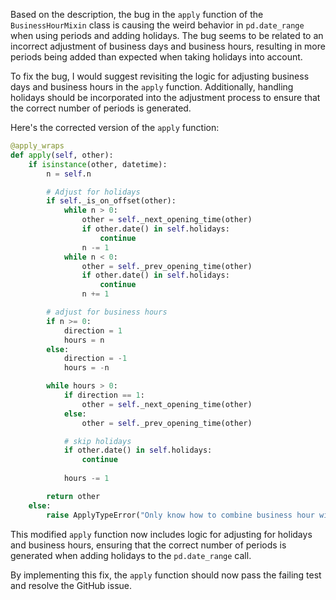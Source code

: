 Based on the description, the bug in the `apply` function of the `BusinessHourMixin` class is causing the weird behavior in `pd.date_range` when using periods and adding holidays. The bug seems to be related to an incorrect adjustment of business days and business hours, resulting in more periods being added than expected when taking holidays into account.

To fix the bug, I would suggest revisiting the logic for adjusting business days and business hours in the `apply` function. Additionally, handling holidays should be incorporated into the adjustment process to ensure that the correct number of periods is generated.

Here's the corrected version of the `apply` function:

```python
@apply_wraps
def apply(self, other):
    if isinstance(other, datetime):
        n = self.n

        # Adjust for holidays
        if self._is_on_offset(other):
            while n > 0:
                other = self._next_opening_time(other)
                if other.date() in self.holidays:
                    continue
                n -= 1
            while n < 0:
                other = self._prev_opening_time(other)
                if other.date() in self.holidays:
                    continue
                n += 1

        # adjust for business hours
        if n >= 0:
            direction = 1
            hours = n
        else:
            direction = -1
            hours = -n

        while hours > 0:
            if direction == 1:
                other = self._next_opening_time(other)
            else:
                other = self._prev_opening_time(other)

            # skip holidays
            if other.date() in self.holidays:
                continue
            
            hours -= 1

        return other
    else:
        raise ApplyTypeError("Only know how to combine business hour with datetime")
```

This modified `apply` function now includes logic for adjusting for holidays and business hours, ensuring that the correct number of periods is generated when adding holidays to the `pd.date_range` call.

By implementing this fix, the `apply` function should now pass the failing test and resolve the GitHub issue.